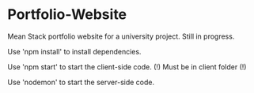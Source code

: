 # Portfolio-Website
Mean Stack portfolio website for a university project. Still in progress.


Use 'npm install' to install dependencies.

Use 'npm start' to start the client-side code. (!) Must be in client folder (!)

Use 'nodemon' to start the server-side code.
